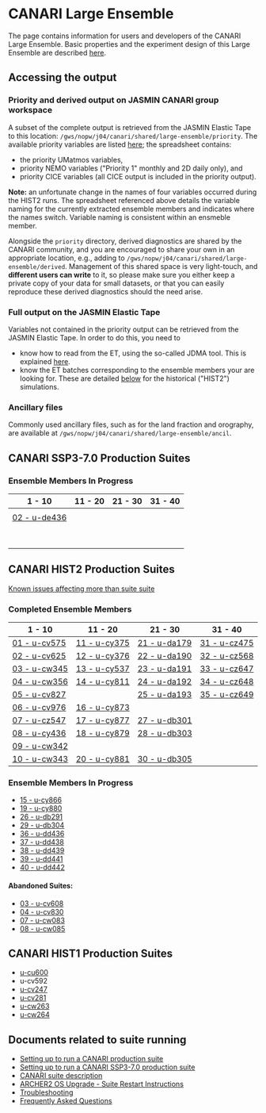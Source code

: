 # CANARI Large Ensemble

The page contains information for users and developers of the CANARI Large Ensemble.
Basic properties and the experiment design of this Large Ensemble are described [here](https://canari.ac.uk/resources_new/tools).

## Accessing the output

### Priority and derived output on JASMIN CANARI group workspace

A subset of the complete output is retrieved from the JASMIN Elastic Tape to this location:
`/gws/nopw/j04/canari/shared/large-ensemble/priority`.
The available priority variables are listed [here](/metadata/20240303-canari-le-priority-variables.xlsx); the spreadsheet contains:
  - the priority UMatmos variables, 
  - priority NEMO variables ("Priority 1" monthly and 2D daily only), and
  - priority CICE variables (all CICE output is included in the priority output).

**Note:** an unfortunate change in the names of four variables occurred during the HIST2 runs. The spreadsheet referenced above details the variable naming for the currently extracted ensemble members and indicates where the names switch. Variable naming is consistent within an ensmeble member.


Alongside the `priority` directory, derived diagnostics are shared by the CANARI community, and you are encouraged to share your own in an appropriate location, e.g., adding to `/gws/nopw/j04/canari/shared/large-ensemble/derived`. Management of this shared space is very light-touch, and **different users can write** to it, so please make sure you either keep a private copy of your data for small datasets, or that you can easily reproduce these derived diagnostics should the need arise.

### Full output on the JASMIN Elastic Tape

Variables not contained in the priority output can be retrieved from the JASMIN Elastic Tape. In order to do this, you need to
  - know how to read from the ET, using the so-called JDMA tool. This is explained [here](https://help.jasmin.ac.uk/category/196-long-term-archive-storage).
  - know the ET batches corresponding to the ensemble members your are looking for. These are detailed [below](#canari-hist2-production-suites) for the historical ("HIST2") simulations.

### Ancillary files

Commonly used ancillary files, such as for the land fraction and orography, are available at `/gws/nopw/j04/canari/shared/large-ensemble/ancil`.

## CANARI SSP3-7.0 Production Suites

### Ensemble Members In Progress

| 1 - 10 | 11 - 20 | 21 - 30 | 31 - 40 |
| --- | --- | --- | --- |
|  |  |  |  |
| [02 - u-de436](ssp370/2-de436) |  |  |  |
|  |  |  |  |
|  |  |  |  |
|  |  |  |  |
|  |  |  |  |
|  |  |  |  |
|  |  |  |  |
|  |  |  |  |
|  |  |  |  |

## CANARI HIST2 Production Suites

[Known issues affecting more than suite suite](hist2-known-issues)

### Completed Ensemble Members

| 1 - 10 | 11 - 20 | 21 - 30 | 31 - 40 |
| --- | --- | --- | --- |
| [01 - u-cv575](hist2/1-cv575) | [11 - u-cy375](hist2/11-cy375) | [21 - u-da179](hist2/21-da179) | [31 - u-cz475](hist2/31-cz475) |
| [02 - u-cv625](hist2/2-cv625) | [12 - u-cy376](hist2/12-cy376) | [22 - u-da190](hist2/22-da190) | [32 - u-cz568](hist2/32-cz568) |
| [03 - u-cw345](hist2/3-cw345) | [13 - u-cy537](hist2/13-cy537) | [23 - u-da191](hist2/23-da191) | [33 - u-cz647](hist2/33-cz647) |
| [04 - u-cw356](hist2/4-cw356) | [14 - u-cy811](hist2/14-cy811) | [24 - u-da192](hist2/24-da192) | [34 - u-cz648](hist2/34-cz648) |
| [05 - u-cv827](hist2/5-cv827) | | [25 - u-da193](hist2/25-da193) | [35 - u-cz649](hist2/35-cz649) |
| [06 - u-cv976](hist2/6-cv976) | [16 - u-cy873](hist2/16-cy873) | | |
| [07 - u-cz547](hist2/7-cz547) | [17 - u-cy877](hist2/17-cy877) | [27 - u-db301](hist2/27-db301) | |
| [08 - u-cy436](hist2/8-cy436) | [18 - u-cy879](hist2/18-cy879) | [28 - u-db303](hist2/28-db303) | |
| [09 - u-cw342](hist2/9-cw342) | | | |
| [10 - u-cw343](hist2/10-cw343) | [20 - u-cy881](hist2/20-cy881) | [30 - u-db305](hist2/30-db305) | |

### Ensemble Members In Progress

* [15 - u-cy866](hist2/15-cy866)
* [19 - u-cy880](hist2/19-cy880)
* [26 - u-db291](hist2/26-db291)
* [29 - u-db304](hist2/29-db304)
* [36 - u-dd436](hist2/36-dd436)
* [37 - u-dd438](hist2/37-dd438)
* [38 - u-dd439](hist2/38-dd439)
* [39 - u-dd441](hist2/39-dd441)
* [40 - u-dd442](hist2/40-dd442)

####  Abandoned Suites:
* [03 - u-cv608](hist2/3-cv608)
* [04 - u-cv830](hist2/4-cv830)
* [07 - u-cw083](hist2/7-cw083)
* [08 - u-cw085](hist2/8-cw085)

## CANARI HIST1 Production Suites

* [u-cu600](u-cu600)
* u-cv592
* [u-cv247](HIST1-RI36-u-cv247-runlog.md)
* [u-cv281](u-cv281)
* [u-cw263](u-cw263)
* [u-cw264](u-cw264)

## Documents related to suite running

* [Setting up to run a CANARI production suite](setup)
* [Setting up to run a CANARI SSP3-7.0 production suite](setup-ssp370)
* [CANARI suite description](suite-description)
* [ARCHER2 OS Upgrade - Suite Restart Instructions](archer2-os-upgrade)
* [Troubleshooting](troubleshooting)
* [Frequently Asked Questions](faq)
